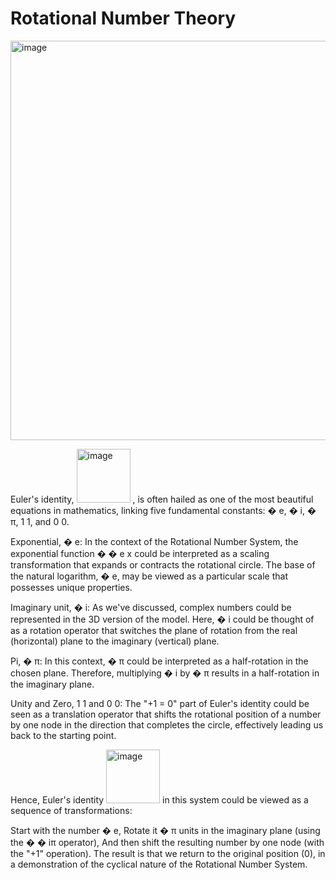 # Rotational Number Theory


<img width="639" alt="image" src="https://github.com/jconorgrogan/Infinity-Number-Theory/assets/130090573/6c41e750-0743-4404-85d5-711e9e532d83">

Euler's identity, 
<img width="86" alt="image" src="https://github.com/jconorgrogan/Grogan-Rotational-Number-Theory/assets/130090573/b363a09e-bf9d-4105-be0f-85360899e3be">
, is often hailed as one of the most beautiful equations in mathematics, linking five fundamental constants: 
�
e, 
�
i, 
�
π, 
1
1, and 
0
0.

Exponential, 
�
e: In the context of the Rotational Number System, the exponential function 
�
�
e 
x
  could be interpreted as a scaling transformation that expands or contracts the rotational circle. The base of the natural logarithm, 
�
e, may be viewed as a particular scale that possesses unique properties.

Imaginary unit, 
�
i: As we've discussed, complex numbers could be represented in the 3D version of the model. Here, 
�
i could be thought of as a rotation operator that switches the plane of rotation from the real (horizontal) plane to the imaginary (vertical) plane.

Pi, 
�
π: In this context, 
�
π could be interpreted as a half-rotation in the chosen plane. Therefore, multiplying 
�
i by 
�
π results in a half-rotation in the imaginary plane.

Unity and Zero, 
1
1 and 
0
0: The "+1 = 0" part of Euler's identity could be seen as a translation operator that shifts the rotational position of a number by one node in the direction that completes the circle, effectively leading us back to the starting point.

Hence, Euler's identity 
<img width="86" alt="image" src="https://github.com/jconorgrogan/Grogan-Rotational-Number-Theory/assets/130090573/c56145e7-1963-4773-a4fc-ee33f5a4a3ff">
 in this system could be viewed as a sequence of transformations:

Start with the number 
�
e,
Rotate it 
�
π units in the imaginary plane (using the 
�
�
iπ operator),
And then shift the resulting number by one node (with the "+1" operation).
The result is that we return to the original position (0), in a demonstration of the cyclical nature of the Rotational Number System.

